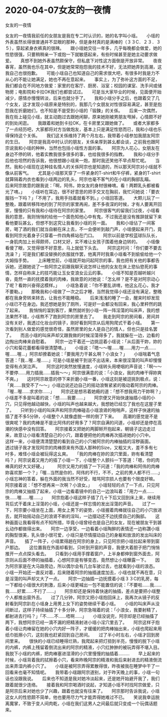 # 2020-04-07女友的一夜情



女友的一夜情



女友的一夜情我前任的女朋友是我在专二时认识的，她的名字叫小瑶。　　小瑶的外表虽然长得很普通并不显眼的那种，但是身材真的是满棒的（３３C．２３．３５），穿起紧身衣裤真的很辣。　　跟小瑶她交往一年多，几乎每晚都会做爱，她的性慾很强，只要稍稍亲一下或抱一下就敏感起来，有些时候甚至是她主动要求做爱。　　真想不到她外表虽然颇保守，但私底下对性这方面倒是开放非常。　　夜夜春宵，虽然我也乐在其中，但是她常常抱怨我的技术不好，无法把她弄到高潮，这我自己也很抱歉。　　可能小瑶自己也知道自己的需求很大吧，有很多时我是力不从心的不能让她满足，她也不再在意起来。　　事实上，为了弥补这方面的不足，我们都会在不同地方做爱：家里的在客厅、厨房、浴室；校园的课室、洗手间或储物房；电影院和卡拉OK我们也都尝试过。　　可是当大家毕业的时候，见面便开始减少，感情亦慢慢转淡，后来也就分手了。　　我和小瑶分手之后，也跟着交了几个女友，这才发现小瑶原来是特别的，我那几个女朋友对性很容易满足，甚至是抱怨我在折磨她们，也不知是不是受到小瑶的「锻鍊」的关係。　　后来一次偶然，我在街上碰见小瑶，就主动跑过去跟她闲聊，原来她刚被男朋友甩掉，心情颇不好的到处闲逛。　　我跟着和她到卡拉OK，在卡房里又跟她做了。　　或者大家都多了一点经历吧，大家都将对方当做炮友，基本上只是满足性慾而已，我和小瑶也乐得保持这个关係。　　我们这关係维持了两个月左右，我带着小瑶参加我朋友阿宗的生日。　　阿宗是我高中时认识的朋友，关係亲厚到甚幺都会谈，之前我也跟阿宗说我和小瑶的种种，当然也包括小瑶性方面的事。　　阿宗为人花心，女朋友在身边不停的转，他着实教我很多很多的事，也给我很多的指教。　　我和小瑶分手后他也坦然的告诉我，他很想跟小瑶来一炮，那时我还笑他不早点帮忙呢。　　当然，我和小瑶现在这种挂名情人的关係阿宗也是知道的，所以那天阿宗对小瑶就不像从前客气。　　尤其是小瑶那天穿了一件紧身的T-shirt和牛仔裤，紧身的T-shirt就算隔着内衣也看到小瑶两边的乳头，阿宗也毫不客气的在小瑶的胸部乱瞄。　　后来阿宗故意的跟我说：「啊，阿伟，妳女友的身材很棒唷。看！两颗乳头都被看光了唷。」　　小瑶听在耳边，很不好意思的把手交叉在胸前，我忙问她说：「要衣服挡一下吗？」「不用了，我用手挡着就看不到。」小瑶回答道。　　大颗儿玩了一整晚，跟着转移阵地的到了阿宗的家里再闹，差不多夜深的时候，才有人要离开回家，慢慢的只有我和小瑶待在阿宗的家里。　　阿宗很客气的留我们过夜，小瑶看我的意思，我则悄悄的给他一个面色知他心中有鬼，不过我还是没有推辞就留下来看他要玩甚幺，但想不到这究让我看到小瑶的另一面。　　我和小瑶佔了一间客房，喝了酒的我们就当自躺在床上去，不一会便听到敲门声，小瑶便起来开门，竟看到阿宗光着身子只穿着一件四角裤站在门口。　　阿宗以前是学校蓝球队队长，一身肌肉加上长得颇师，口材又好，实不难让女孩子围着他身边转的。　　小瑶像看傻了眼，又觉得很不好意思，马上就低下头去。　　阿宗这时问：「你们要不要去洗澡？」可是我们都没替换的衣服就作罢，他离开时我乘小瑶看不到偷偷给他一个大姆指手势。　　上床睡觉前，小瑶就开始问起阿宗的事，我也把有关他的事都告诉她，还跟她说了一些阿宗之前跟我聊天说怎样让他的女友在床上慾仙慾死的事情，怎样自称床上的技巧能让玉女变浪女云云的事。　　小瑶不知是否越听越兴奋，竟然一直的抚摸着我的肉棒，我故意的对她说：「怎幺样？是不是对阿宗动心了呢？看妳兴奋得这模样。」　　小瑶急着说：「你不要乱讲唷，他这幺花心，我才不要勒。」　　那晚我和小瑶做了一次之后才睡，当然我觉得小瑶还没有满足，整晚都在我身旁转来转去，让我也不能睡稳。　　后来浅浅的睡了一会，醒来时却发现小瑶已不在身边。我还想她是到了厕所，可是好一会都没有回来，我心里秤然的跳了起来。　　我悄悄的溜到客厅，果然就听到小瑶一阵一阵淫蕩的叫床声，我的想法果然不错，小瑶熬不了跑到阿宗的房里去了。　　我走到阿宗的房间看，房间并没有关好，我透过化妆台的镜子，刚好看到阿宗从后用狗爬式干着小瑶。　　第一次看到别人做爱的感觉很奇怪，虽然房里的女人是自己的情人，但也只是挂名罢了。　　而且小瑶的叫床声却又跟我做的时候淫蕩得多了，我就躲在一边，边看的边掏出肉棒来自慰着。　　阿宗一边干着还一边挑逗着小瑶说：「从后面干妳，妳的小穴和菊花蕾都看得很清楚唷。」　　小瑶说：「嗯～～喔……喔……用力一点……喔……喔…」阿宗却撩着她说：「要我用力干甚幺啊？小浪女？」　　小瑶喘着气息答道：「我…喔…喔……」可是小瑶是被干到说不出话来，本来很淫蕩的叫声却慢慢变得有点哭泣声。　　阿宗这时突然放慢速度，小瑶转头用哽咽的声音说：「啊～～不要停……用力插我……插我～～」阿宗很满意的说：「小浪女，我的肉棒干得妳爽不爽。」　　这时阿宗故意的停下来折磨小瑶一番，小瑶这刻是被逗挑到极点，说：「爽……我受不了～～」小瑶边说还边自己的摇动浪臀紧紧的吸动着阿宗的肉棒。「喔…喔……求求你……」　　阿宗还是想吊着她瘾的道：「想不想我用力干妳啊？」　　小瑶差不多是叫着的说：「想……我要……」　　阿宗便又开始快速抽插小瑶的小穴，只见得他越动越快，小瑶的叫声也越来越大，我想她已经忘了我也在这屋子里了。　　只听到小瑶的叫床声和阿宗肉棒碰击小瑶浪肾的啪啪声，这样子快速的抽插了差不多5分钟，小瑶整个人就像虚脱一样的倒了下来。　　高潮的感觉是不是很爽呢？我的肉棒是不是比阿伟的好用多了？阿宗自满的问道，小瑶却还是停在高潮的快感中没有回答。　　阿宗接着又把她的两脚掰开抱起来，朝镜子这边走过来，故意让小瑶看清楚自己的小穴，跟着便把他的肉棒再次插进她的小穴中。　　这样一来，小瑶便清清楚楚的看到自己的小穴被阿宗的内棒抽插的淫秽画面。　　透过镜子我才发现阿宗的肉棒原来有外国人那种的Size，又粗又大，差不多有七吋多，难怪小瑶会被玩得这幺爽。　　「我的肉棒在妳的浪穴里面，妳有看清楚吗？」阿宗说着又用力的插了小瑶一下，小瑶整个人颤抖一下答道：「嗯，你的肉棒真的好大又好硬。」　　　阿宗又用力的插了一下问道：「我的肉棒和阿伟的肉棒妳喜欢那一个？」「喔…当然是你的，阿伟的不行，不不，之前的男人都不行……」　　小瑶忘神的答着，躲在外面的我当然不好受，暗骂阿宗损人也要有个限度好嘛。　　阿宗接着说：「想不想再来一次啊？小浪女。」　　小瑶轻轻的点了一下点，只见阿宗的肉棒又抽插了起来，小瑶一边看着镜中的自己一边浪叫着：「用力一点……快……喔……喔……」　　阿宗抱着小瑶这样子插了几十下后又回到床上来，继续用背后式干着床上淫蕩的小瑶，小瑶还是一样忘情的发出淫蕩的声音。　　过了一下，阿宗要小瑶坐在上面，用女上男下的姿势，小瑶握着肉棒就往自己的小穴放进去，就开始摇动自己的浪肾不断的淫叫，一边摆动还不边抚摸自己的胸部。　　这种画面让我看得有点不知所措，毕竟小瑶曾经也是自己的女友，现在被朋友干到甚幺动作都做得出来。　　阿宗一边享受，一边看着小瑶陶醉的表情还一边称讚小瑶的胸型很美，乳头很小很可爱，小瑶只是尽情摆动自己的身躯和放浪的发出叫床的声音。　　插了一阵子，小瑶累得趟在阿宗的身上，只见阿宗把小瑶拉起来带到窗户那边。　　这位置我在外面却看到，只听到开窗的声音，我便大着胆子把门悄悄推开一点点探头看去。　　只看到小瑶用手撑着窗户，上半身都伸到窗外面去，阿宗则从后面不停的抽插着，心想阿宗是有够变态，竟然想让小瑶曝露一下。　　因为阿宗家是在大马路旁边，所以偶尔会有几台车驶过去，也就看到小瑶的浪态。　　小瑶一开始还一直反对着，后来随着阿宗的抽插速度加去，小瑶也就不再在意，只是淫蕩的叫声却又大了一点。　　阿宗一边抽插一边抚摸着小瑶３３C的乳房，每一下都给小瑶很大的刺激，后来小瑶更喊出一包不能置信的说：「不要啦……我……我……好累……不行了……」　　阿宗却还是保持着快速的抽插，差点是要把小瑶整个人都推出窗外去。　　过了几分钟，阿宗又把小瑶抱回床上，我再次从镜子的反射看到阿宗趴在小瑶身上用男上女下的姿势继续干着小瑶。　　小瑶的叫床声从没间断过，这样子持续抽插了十多分钟，阿宗急喘着的说：「小浪女，我要射精了，都射进去行吗？」「不……不……唔啊……」　　小瑶没说完，阿宗却是已经抽搐了两下，我想阿宗已经一滴不漏的把精液射进小瑶小淫穴里去了。　　阿宗这样子抱着小瑶让肉棒留在她的小穴内好一阵子，才缓缓的把肉棒抽出来，小瑶也爬起来用纸巾扺擦小穴，这刻我也赶紧回到自己房间。　　过了半小时左右，小瑶才回到房间里来。　　很快的小瑶已经睡得烂熟，我爬起来把灯扭到半亮，慢慢的脱下小瑶的内裤，内裤上残留着倒流出来的阿宗的精液，小穴红肿肿的被玩弄得不堪入目。　　我脱下小瑶的内裤，把肉棒塞进湿滑的小穴里慢慢的抽插着………　　早上起来的时候，小瑶背着我的拭擦着小穴，看来昨晚阿宗的精液和我后来射进去的精液倒流出来弄湿内裤小穴了。　　小瑶是被阿宗弄得累散得很，昨夜被我在睡梦中干了一回看来也毫不知情呢。　　我带着小瑶跟阿宗道别，对于昨天晚上的事，小瑶一句话也没跟我说。　　后来也不知道是我对她冷淡起来，还是她开始避开我了，我们跟着就很少连络。　　接着我和阿宗喝酒时说起，才知道小瑶不时找阿宗做爱，只是阿宗后来对她也少了兴趣，跟着也就没有往来了。　　阿宗那时告诉我说，小瑶这女人的性慾颇不简单，他也要用尽力气才能弄得她难过不已。　　笑说我幸运脱离魔掌，不致于变人间肉乾，小瑶在我们这男人之间最后就只变成一个玩偶话题来。


